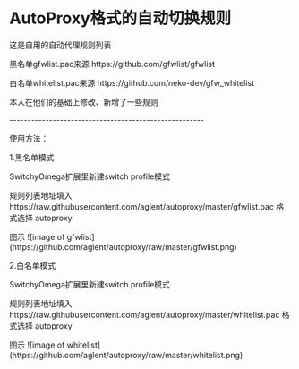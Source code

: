 # AutoProxy格式的自动切换规则

<P>这是自用的自动代理规则列表
<p>黑名单gfwlist.pac来源  https://github.com/gfwlist/gfwlist
<p>白名单whitelist.pac来源 https://github.com/neko-dev/gfw_whitelist
<p>本人在他们的基础上修改、新增了一些规则
<p>------------------------------------------------------
<p>使用方法：
<p>1.黑名单模式
<p>SwitchyOmega扩展里新建switch profile模式
<p>规则列表地址填入 https://raw.githubusercontent.com/aglent/autoproxy/master/gfwlist.pac 格式选择 autoproxy
<p>图示 ![image of gfwlist](https://github.com/aglent/autoproxy/raw/master/gfwlist.png)
<p>2.白名单模式
<p>SwitchyOmega扩展里新建switch profile模式 
<p>规则列表地址填入 https://raw.githubusercontent.com/aglent/autoproxy/master/whitelist.pac 格式选择 autoproxy
<p>图示 ![image of whitelist](https://github.com/aglent/autoproxy/raw/master/whitelist.png)
